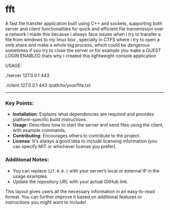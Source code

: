 # fft
A fast file transfer application built using C++ and sockets, supporting both server and client functionalities for quick and efficient file transmission over a network 
i made this because i always face issues when i try to transfer a file from windows to my linux box , specially in CTFS where i try to open a smb share and make a whole big process,
which could be dangerous sometimes if you try to close the server or for example you make a GUEST LOGIN ENABLED thats why i created this lightweight console application

USAGE:

./server 127.0.0.1 443

./client 127.0.0.1 443 /path/to/your/file.txt










---

### Key Points:

- **Installation**: Explains what dependencies are required and provides platform-specific build instructions.
- **Usage**: Describes how to start the server and send files using the client, with example commands.
- **Contributing**: Encourages others to contribute to the project.
- **License**: It's always a good idea to include licensing information (you can specify MIT or whichever license you prefer).

### Additional Notes:
- You can replace `127.0.0.1` with your server’s local or external IP in the usage examples.
- Update the repository URL with your actual GitHub link.

This layout gives users all the necessary information in an easy-to-read format. You can further improve it based on additional features or instructions you might want to include!
